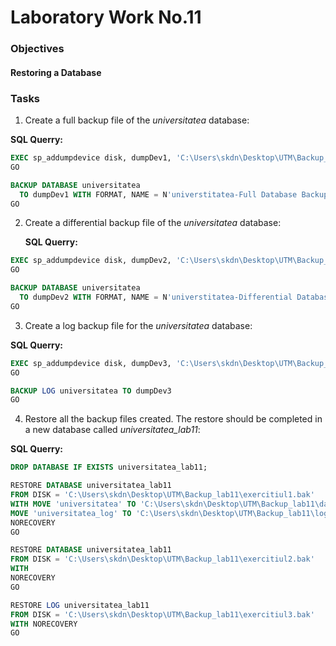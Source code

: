 # Laboratory Work No.11


### Objectives

#### Restoring a Database

### Tasks

1. Create a full backup file of the _universitatea_ database:

  __SQL Querry:__
  
  ```sql
EXEC sp_addumpdevice disk, dumpDev1, 'C:\Users\skdn\Desktop\UTM\Backup_lab11\exercitiul1.bak'
GO

BACKUP DATABASE universitatea
	TO dumpDev1 WITH FORMAT, NAME = N'universtitatea-Full Database Backup'
GO
  ```

2. Create a differential backup file of the _universitatea_ database:

    __SQL Querry:__
  
  ```sql
EXEC sp_addumpdevice disk, dumpDev2, 'C:\Users\skdn\Desktop\UTM\Backup_lab11\exercitiul2.bak'
GO

BACKUP DATABASE universitatea
	TO dumpDev2 WITH FORMAT, NAME = N'universtitatea-Differential Database Backup'
GO
  ```

3. Create a log backup file for the _universitatea_ database:

  __SQL Querry:__

  ```sql
EXEC sp_addumpdevice disk, dumpDev3, 'C:\Users\skdn\Desktop\UTM\Backup_lab11\exercitiul3.bak'
GO

BACKUP LOG universitatea TO dumpDev3
GO
  ```
 
4. Restore all the backup files created. The restore should be completed in a new database called _universitatea_lab11_:

  __SQL Querry:__
  
  ```sql
DROP DATABASE IF EXISTS universitatea_lab11;

RESTORE DATABASE universitatea_lab11
FROM DISK = 'C:\Users\skdn\Desktop\UTM\Backup_lab11\exercitiul1.bak'
WITH MOVE 'universitatea' TO 'C:\Users\skdn\Desktop\UTM\Backup_lab11\data.mdf',
MOVE 'universitatea_log' TO 'C:\Users\skdn\Desktop\UTM\Backup_lab11\log.ldf',
NORECOVERY
GO

RESTORE DATABASE universitatea_lab11
FROM DISK = 'C:\Users\skdn\Desktop\UTM\Backup_lab11\exercitiul2.bak'
WITH 
NORECOVERY
GO

RESTORE LOG universitatea_lab11
FROM DISK = 'C:\Users\skdn\Desktop\UTM\Backup_lab11\exercitiul3.bak'
WITH NORECOVERY
GO
  ```
